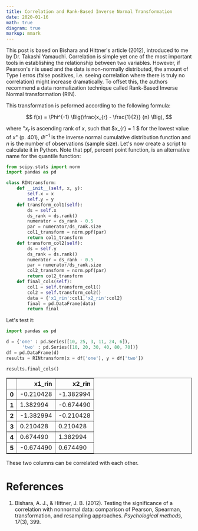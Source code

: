 ```yaml
---
title: Correlation and Rank-Based Inverse Normal Transformation
date: 2020-01-16
math: true
diagram: true
markup: mmark
---
```


This post is based on Bishara and Hittner's article (2012), introduced to me by Dr. Takashi Yamauchi.
Correlation is simple yet one of the most important tools in establishing the relationship between two variables. However, if Pearson's *r* is used and the data is non-normally distributed, the amount of Type I erros (false positives, i.e. seeing correlation where there is truly no correlation) might increase dramatically.
To offset this, the authors recommend a data normalization technique called Rank-Based Inverse Normal transformation (RIN).

This transformation is peformed according to the following formula:

$$ f(x) = \Phi^{-1} \Big(\frac{x_{r} - \frac{1}{2}} {n} \Big), $$

where "$x_{r}$ is ascending rank of $x$, such that $x_{r} = 1 $ for the lowest value of $x$" (p. 401), $\Phi^{-1}$ is the inverse normal cumulative distribution function and $n$ is the number of observations (sample size).
Let's now create a script to calculate it in Python. Note that ppf, percent point function, is an alternative name for the quantile function:


```python
from scipy.stats import norm
import pandas as pd

class RINtransform:
    def __init__(self, x, y):
        self.x = x
        self.y = y
    def transform_col1(self):
        ds = self.x
        ds_rank = ds.rank()
        numerator = ds_rank - 0.5 
        par = numerator/ds_rank.size
        col1_transform = norm.ppf(par)
        return col1_transform
    def transform_col2(self):
        ds = self.y
        ds_rank = ds.rank()
        numerator = ds_rank - 0.5 
        par = numerator/ds_rank.size
        col2_transform = norm.ppf(par)
        return col2_transform
    def final_cols(self):
        col1 = self.transform_col1()
        col2 = self.transform_col2()
        data = {'x1_rin':col1,'x2_rin':col2}
        final = pd.DataFrame(data)
        return final
```

Let's test it:


```python
import pandas as pd

d = {'one' : pd.Series([10, 25, 3, 11, 24, 6]), 
      'two' : pd.Series([10, 20, 30, 40, 80, 70])}  
df = pd.DataFrame(d) 
results = RINtransform(x = df['one'], y = df['two'])
```


```python
results.final_cols()
```




<div>
<style scoped>
    .dataframe tbody tr th:only-of-type {
        vertical-align: middle;
    }

    .dataframe tbody tr th {
        vertical-align: top;
    }

    .dataframe thead th {
        text-align: right;
    }
</style>
<table border="1" class="dataframe">
  <thead>
    <tr style="text-align: right;">
      <th></th>
      <th>x1_rin</th>
      <th>x2_rin</th>
    </tr>
  </thead>
  <tbody>
    <tr>
      <th>0</th>
      <td>-0.210428</td>
      <td>-1.382994</td>
    </tr>
    <tr>
      <th>1</th>
      <td>1.382994</td>
      <td>-0.674490</td>
    </tr>
    <tr>
      <th>2</th>
      <td>-1.382994</td>
      <td>-0.210428</td>
    </tr>
    <tr>
      <th>3</th>
      <td>0.210428</td>
      <td>0.210428</td>
    </tr>
    <tr>
      <th>4</th>
      <td>0.674490</td>
      <td>1.382994</td>
    </tr>
    <tr>
      <th>5</th>
      <td>-0.674490</td>
      <td>0.674490</td>
    </tr>
  </tbody>
</table>
</div>



These two columns can be correlated with each other.


# References #

1. Bishara, A. J., & Hittner, J. B. (2012). Testing the significance of a correlation with nonnormal data: comparison of Pearson, Spearman, transformation, and resampling approaches. *Psychological methods, 17*(3), 399.
